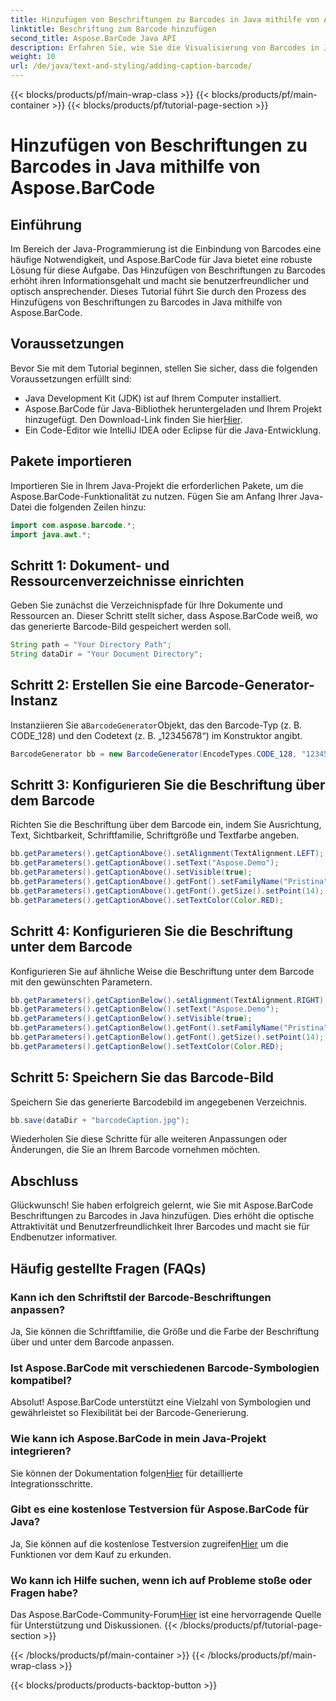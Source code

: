 ```yaml
---
title: Hinzufügen von Beschriftungen zu Barcodes in Java mithilfe von Aspose.BarCode
linktitle: Beschriftung zum Barcode hinzufügen
second_title: Aspose.BarCode Java API
description: Erfahren Sie, wie Sie die Visualisierung von Barcodes in Java mit Aspose.BarCode verbessern. Fügen Sie mühelos Untertitel hinzu, um die Benutzererfahrung zu verbessern.
weight: 10
url: /de/java/text-and-styling/adding-caption-barcode/
---
```


{{< blocks/products/pf/main-wrap-class >}}
{{< blocks/products/pf/main-container >}}
{{< blocks/products/pf/tutorial-page-section >}}

# Hinzufügen von Beschriftungen zu Barcodes in Java mithilfe von Aspose.BarCode


## Einführung

Im Bereich der Java-Programmierung ist die Einbindung von Barcodes eine häufige Notwendigkeit, und Aspose.BarCode für Java bietet eine robuste Lösung für diese Aufgabe. Das Hinzufügen von Beschriftungen zu Barcodes erhöht ihren Informationsgehalt und macht sie benutzerfreundlicher und optisch ansprechender. Dieses Tutorial führt Sie durch den Prozess des Hinzufügens von Beschriftungen zu Barcodes in Java mithilfe von Aspose.BarCode.

## Voraussetzungen

Bevor Sie mit dem Tutorial beginnen, stellen Sie sicher, dass die folgenden Voraussetzungen erfüllt sind:

- Java Development Kit (JDK) ist auf Ihrem Computer installiert.
-  Aspose.BarCode für Java-Bibliothek heruntergeladen und Ihrem Projekt hinzugefügt. Den Download-Link finden Sie hier[Hier](https://releases.aspose.com/barcode/java/).
- Ein Code-Editor wie IntelliJ IDEA oder Eclipse für die Java-Entwicklung.

## Pakete importieren

Importieren Sie in Ihrem Java-Projekt die erforderlichen Pakete, um die Aspose.BarCode-Funktionalität zu nutzen. Fügen Sie am Anfang Ihrer Java-Datei die folgenden Zeilen hinzu:

```java
import com.aspose.barcode.*;
import java.awt.*;
```

## Schritt 1: Dokument- und Ressourcenverzeichnisse einrichten

Geben Sie zunächst die Verzeichnispfade für Ihre Dokumente und Ressourcen an. Dieser Schritt stellt sicher, dass Aspose.BarCode weiß, wo das generierte Barcode-Bild gespeichert werden soll. 

```java
String path = "Your Directory Path";
String dataDir = "Your Document Directory";
```

## Schritt 2: Erstellen Sie eine Barcode-Generator-Instanz

 Instanziieren Sie a`BarcodeGenerator`Objekt, das den Barcode-Typ (z. B. CODE_128) und den Codetext (z. B. „12345678“) im Konstruktor angibt.

```java
BarcodeGenerator bb = new BarcodeGenerator(EncodeTypes.CODE_128, "12345678");
```

## Schritt 3: Konfigurieren Sie die Beschriftung über dem Barcode

Richten Sie die Beschriftung über dem Barcode ein, indem Sie Ausrichtung, Text, Sichtbarkeit, Schriftfamilie, Schriftgröße und Textfarbe angeben.

```java
bb.getParameters().getCaptionAbove().setAlignment(TextAlignment.LEFT);
bb.getParameters().getCaptionAbove().setText("Aspose.Demo");
bb.getParameters().getCaptionAbove().setVisible(true);
bb.getParameters().getCaptionAbove().getFont().setFamilyName("Pristina");
bb.getParameters().getCaptionAbove().getFont().getSize().setPoint(14);
bb.getParameters().getCaptionAbove().setTextColor(Color.RED);
```

## Schritt 4: Konfigurieren Sie die Beschriftung unter dem Barcode

Konfigurieren Sie auf ähnliche Weise die Beschriftung unter dem Barcode mit den gewünschten Parametern.

```java
bb.getParameters().getCaptionBelow().setAlignment(TextAlignment.RIGHT);
bb.getParameters().getCaptionBelow().setText("Aspose.Demo");
bb.getParameters().getCaptionBelow().setVisible(true);
bb.getParameters().getCaptionBelow().getFont().setFamilyName("Pristina");
bb.getParameters().getCaptionBelow().getFont().getSize().setPoint(14);
bb.getParameters().getCaptionBelow().setTextColor(Color.RED);
```

## Schritt 5: Speichern Sie das Barcode-Bild

Speichern Sie das generierte Barcodebild im angegebenen Verzeichnis.

```java
bb.save(dataDir + "barcodeCaption.jpg");
```

Wiederholen Sie diese Schritte für alle weiteren Anpassungen oder Änderungen, die Sie an Ihrem Barcode vornehmen möchten.

## Abschluss

Glückwunsch! Sie haben erfolgreich gelernt, wie Sie mit Aspose.BarCode Beschriftungen zu Barcodes in Java hinzufügen. Dies erhöht die optische Attraktivität und Benutzerfreundlichkeit Ihrer Barcodes und macht sie für Endbenutzer informativer.

## Häufig gestellte Fragen (FAQs)

### Kann ich den Schriftstil der Barcode-Beschriftungen anpassen?
Ja, Sie können die Schriftfamilie, die Größe und die Farbe der Beschriftung über und unter dem Barcode anpassen.

### Ist Aspose.BarCode mit verschiedenen Barcode-Symbologien kompatibel?
Absolut! Aspose.BarCode unterstützt eine Vielzahl von Symbologien und gewährleistet so Flexibilität bei der Barcode-Generierung.

### Wie kann ich Aspose.BarCode in mein Java-Projekt integrieren?
 Sie können der Dokumentation folgen[Hier](https://reference.aspose.com/barcode/java/) für detaillierte Integrationsschritte.

### Gibt es eine kostenlose Testversion für Aspose.BarCode für Java?
 Ja, Sie können auf die kostenlose Testversion zugreifen[Hier](https://releases.aspose.com/) um die Funktionen vor dem Kauf zu erkunden.

### Wo kann ich Hilfe suchen, wenn ich auf Probleme stoße oder Fragen habe?
 Das Aspose.BarCode-Community-Forum[Hier](https://forum.aspose.com/c/barcode/13) ist eine hervorragende Quelle für Unterstützung und Diskussionen.
{{< /blocks/products/pf/tutorial-page-section >}}

{{< /blocks/products/pf/main-container >}}
{{< /blocks/products/pf/main-wrap-class >}}

{{< blocks/products/products-backtop-button >}}
